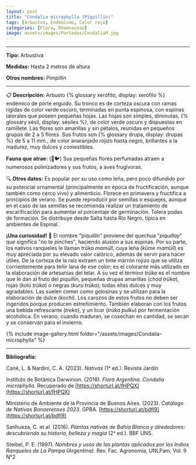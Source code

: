 ```yaml
---
layout: post
title: "Condalia microphylla (Piquillín)"
tags: [Arbustos, Endemismo, Color rojo]
categories: [Flora, Rhamnaceae]
image: assets/images/Portadas/CondaliaM.jpg
---
```


***

**Tipo:** Arbustiva

**Medidas:** Hasta 2 metros de altura

**Otros nombres:** Pimpillín

***

📋 **Descripción:** Arbusto {% glossary xerófito, display: xerófilo %} endémico de porte erguido. Su tronco es de corteza oscura con ramas rígidas de color verde oscuro, terminadas en punta espinosa, con espinas laterales que poseen pequeñas hojas. Las hojas son simples, diminutas, {% glossary sésil, display: sésiles %}, de color verde oscuro y dispuestas en ramillete. Las flores son amarillas y sin pétalos, reunidas en pequeños grupos de 2 a 5 flores. Sus frutos son {% glossary drupa, display: drupas %} de 5 a 11 mm., de color anaranjado rojizo hasta negro, brillantes a la madurez, muy dulces y comestibles.

**Fauna que atrae:** (🐝🐦) Sus pequeñas flores perfumadas atraen a numerosos polinizadores y sus frutos, a aves frugívoras.

🔍 **Otros datos:** Es popular por su uso como leña, pero poco difundido por su potencial ornamental (principalmente en época de fructificación, aunque también como cerco vivo) y alimenticio. Florece en primavera y fructifica a principios de verano. Se puede reproducir por semillas o esquejes, aunque en el caso de las semillas se recomienda realizar un tratamiento de escarificación para aumentar el porcentaje de germinación. Tolera podas de formación. Se distribuye desde Salta hasta Río Negro, típica en ambientes de Espinal. 

**¡Una curiosidad!** 👀 El nombre "piquillín" proviene del quechua "*piquillay*" que significa "no te pinches", haciendo alusión a sus espinas. Por su parte, los nativos ranqueles le llaman *trüka mamüll*, cuya leña (*küme mamüll*) es muy apreciada por su elevado valor calórico, además de servir para hacer útiles. De la corteza de la raíz extraen un tinte marrón rojizo que se utiliza corrientemente para teñir lana de ese color; es el colorante más utilizado en la elaboración de artesanías del telar. A su vez el término *trüka* es el nombre que le dan al fruto del piquillín, pequeñas drupas amarillas (*chod trüka*), rojas (*kolü trüka*) o negras (*kuru trüka*); todas ellas dulces y muy agradables. Las suelen comer como golosinas y se utilizan para la elaboración de dulce (*kochi*). Los carozos de estos frutos no deben ser ingeridos porque producen estreñimiento. También elaboran con los frutos una bebida refrescante (*treko*), y un licor (*trüka pulku*) por fermentación alcohólica. En verano, cuando maduran, se cosechan en cantidad, se secan y se conservan para el invierno.

 {% include image-gallery.html folder="/assets/images/Condalia-microphylla" %}

***

**Bibliografía:**

Cané, L. & Nardini, C. A. (2023). *Nativas* (1ᵃ ed.). Revista Jardín

Instituto de Botánica Darwinion. (2018). *Flora Argentina. Condalia microphylla*. Recuperado de 
[https://shorturl.at/fHPQX](https://shorturl.at/fHPQX)

Ministerio de Ambiente de la Provincia de Buenos Aires. (2023). *Catálogo de Nativas Bonaerenses 2023*. GPBA. 
[https://shorturl.at/bdfl9](https://shorturl.at/bdfl9)

Sanhueza, C. et al. (2016). *Plantas nativas de Bahía Blanca y alrededores: descubriendo su historia, belleza y magia* (2ᵃ ed.). BBF UNS.

Steibel, P. E. (1997). *Nombres y usos de las plantas aplicados por los Indios Ranqueles de La Pampa (Argentina)*. Rev. Fac. Agronomía, UNLPam, Vol. 9 N°2
